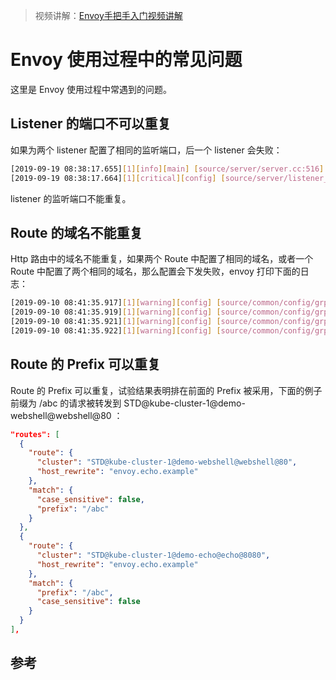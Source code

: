 <!-- toc -->

>视频讲解：[Envoy手把手入门视频讲解](https://study.163.com/course/courseMain.htm?share=2&shareId=400000000376006&courseId=1209487865&_trace_c_p_k2_=18c88dad391f427b9e40e0795d8d939d)

# Envoy 使用过程中的常见问题

这里是 Envoy 使用过程中常遇到的问题。

## Listener 的端口不可以重复

如果为两个 listener 配置了相同的监听端口，后一个 listener 会失败：

```sh
[2019-09-19 08:38:17.655][1][info][main] [source/server/server.cc:516] starting main dispatch loop
[2019-09-19 08:38:17.664][1][critical][config] [source/server/listener_manager_impl.cc:684] listener 'listener_1' failed to listen on address '0.0.0.0:81' on worker
```

listener 的监听端口不能重复。

## Route 的域名不能重复

Http 路由中的域名不能重复，如果两个 Route 中配置了相同的域名，或者一个 Route 中配置了两个相同的域名，那么配置会下发失败，envoy 打印下面的日志：

```sh
[2019-09-10 08:41:35.917][1][warning][config] [source/common/config/grpc_mux_subscription_impl.cc:72] gRPC config for type.googleapis.com/envoy.api.v2.Listener rejected: Error adding/updating listener(s) TCP-80: Only unique values for domains are permitted. Duplicate entry of domain echo.example
[2019-09-10 08:41:35.919][1][warning][config] [source/common/config/grpc_mux_subscription_impl.cc:72] gRPC config for type.googleapis.com/envoy.api.v2.Listener rejected: Error adding/updating listener(s) TCP-80: Only unique values for domains are permitted. Duplicate entry of domain echo.example
[2019-09-10 08:41:35.921][1][warning][config] [source/common/config/grpc_mux_subscription_impl.cc:72] gRPC config for type.googleapis.com/envoy.api.v2.Listener rejected: Error adding/updating listener(s) TCP-80: Only unique values for domains are permitted. Duplicate entry of domain echo.example
[2019-09-10 08:41:35.922][1][warning][config] [source/common/config/grpc_mux_subscription_impl.cc:72] gRPC config for type.googleapis.com/envoy.api.v2.Listener rejected: Error adding/updating listener(s) TCP-80: Only unique values for domains are permitted. Duplicate entry of domain echo.example
```

## Route 的 Prefix 可以重复 

Route 的 Prefix 可以重复，试验结果表明排在前面的 Prefix 被采用，下面的例子前缀为 /abc 的请求被转发到 STD@kube-cluster-1@demo-webshell@webshell@80 ：

```json
"routes": [
  {
    "route": {
      "cluster": "STD@kube-cluster-1@demo-webshell@webshell@80",
      "host_rewrite": "envoy.echo.example"
    },
    "match": {
      "case_sensitive": false,
      "prefix": "/abc"
    }
  },
  {
    "route": {
      "cluster": "STD@kube-cluster-1@demo-echo@echo@8080",
      "host_rewrite": "envoy.echo.example"
    },
    "match": {
      "prefix": "/abc",
      "case_sensitive": false
    }
  }
],
```

## 参考
